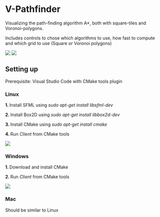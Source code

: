 # V-Pathfinder
Visualizing the path-finding algorithm A*, both with square-tiles and Voronoi-polygons.

Includes controls to chose which algorithms to use, how fast to compute and which grid to use (Square or Voronoi polygons)

<img src="https://github.com/viesa/V-Pathfinder/blob/master/preview1_squareGrid.png">
<img src="https://github.com/viesa/V-Pathfinder/blob/master/preview2_voronoiGrid.png">

## Setting up
Prerequisite: Visual Studio Code with CMake tools plugin

### Linux
<b> 1. </b> Install SFML using <i>sudo apt-get install libsfml-dev</i>

<b> 2. </b> Install Box2D using <i>sudo apt-get install libbox2d-dev</i>

<b> 3. </b> Install CMake using <i>sudo apt-get install cmake</i>

<b> 4. </b> Run <i>Client</i> from CMake tools

<img src="https://github.com/viesa/V-Algorithms/blob/master/startCMakeProject.png">

### Windows
<b> 1. </b> Download and install CMake

<b> 2. </b> Run <i>Client</i> from CMake tools

<img src="https://github.com/viesa/V-Algorithms/blob/master/startCMakeProject.png">

### Mac
Should be similar to Linux
